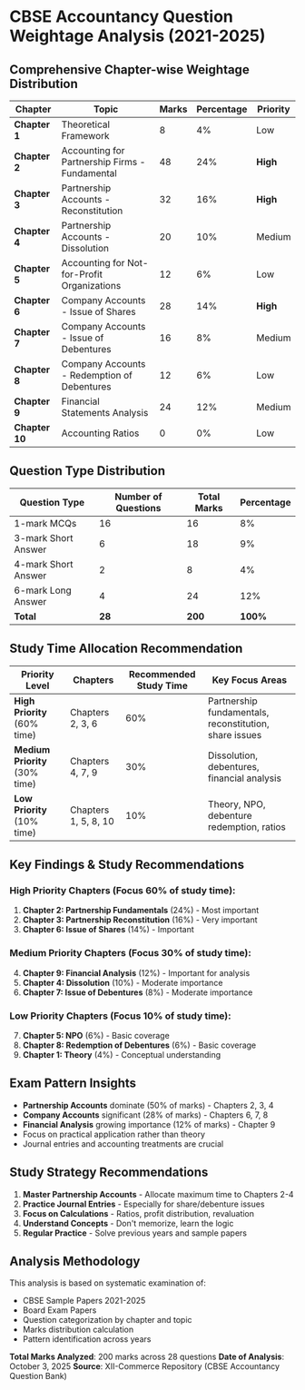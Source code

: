 # CBSE Accountancy Question Weightage Analysis (2021-2025)

## Comprehensive Chapter-wise Weightage Distribution

| Chapter | Topic | Marks | Percentage | Priority |
|---------|-------|-------|------------|----------|
| **Chapter 1** | Theoretical Framework | 8 | 4% | Low |
| **Chapter 2** | Accounting for Partnership Firms - Fundamental | 48 | 24% | **High** |
| **Chapter 3** | Partnership Accounts - Reconstitution | 32 | 16% | **High** |
| **Chapter 4** | Partnership Accounts - Dissolution | 20 | 10% | Medium |
| **Chapter 5** | Accounting for Not-for-Profit Organizations | 12 | 6% | Low |
| **Chapter 6** | Company Accounts - Issue of Shares | 28 | 14% | **High** |
| **Chapter 7** | Company Accounts - Issue of Debentures | 16 | 8% | Medium |
| **Chapter 8** | Company Accounts - Redemption of Debentures | 12 | 6% | Low |
| **Chapter 9** | Financial Statements Analysis | 24 | 12% | Medium |
| **Chapter 10** | Accounting Ratios | 0 | 0% | Low |

## Question Type Distribution

| Question Type | Number of Questions | Total Marks | Percentage |
|---------------|-------------------|-------------|------------|
| 1-mark MCQs | 16 | 16 | 8% |
| 3-mark Short Answer | 6 | 18 | 9% |
| 4-mark Short Answer | 2 | 8 | 4% |
| 6-mark Long Answer | 4 | 24 | 12% |
| **Total** | **28** | **200** | **100%** |

## Study Time Allocation Recommendation

| Priority Level | Chapters | Recommended Study Time | Key Focus Areas |
|----------------|----------|----------------------|-----------------|
| **High Priority** (60% time) | Chapters 2, 3, 6 | 60% | Partnership fundamentals, reconstitution, share issues |
| **Medium Priority** (30% time) | Chapters 4, 7, 9 | 30% | Dissolution, debentures, financial analysis |
| **Low Priority** (10% time) | Chapters 1, 5, 8, 10 | 10% | Theory, NPO, debenture redemption, ratios |

## Key Findings & Study Recommendations

### High Priority Chapters (Focus 60% of study time):
1. **Chapter 2: Partnership Fundamentals** (24%) - Most important
2. **Chapter 3: Partnership Reconstitution** (16%) - Very important
3. **Chapter 6: Issue of Shares** (14%) - Important

### Medium Priority Chapters (Focus 30% of study time):
4. **Chapter 9: Financial Analysis** (12%) - Important for analysis
5. **Chapter 4: Dissolution** (10%) - Moderate importance
6. **Chapter 7: Issue of Debentures** (8%) - Moderate importance

### Low Priority Chapters (Focus 10% of study time):
7. **Chapter 5: NPO** (6%) - Basic coverage
8. **Chapter 8: Redemption of Debentures** (6%) - Basic coverage
9. **Chapter 1: Theory** (4%) - Conceptual understanding

## Exam Pattern Insights
- **Partnership Accounts** dominate (50% of marks) - Chapters 2, 3, 4
- **Company Accounts** significant (28% of marks) - Chapters 6, 7, 8
- **Financial Analysis** growing importance (12% of marks) - Chapter 9
- Focus on practical application rather than theory
- Journal entries and accounting treatments are crucial

## Study Strategy Recommendations
1. **Master Partnership Accounts** - Allocate maximum time to Chapters 2-4
2. **Practice Journal Entries** - Especially for share/debenture issues
3. **Focus on Calculations** - Ratios, profit distribution, revaluation
4. **Understand Concepts** - Don't memorize, learn the logic
5. **Regular Practice** - Solve previous years and sample papers

## Analysis Methodology
This analysis is based on systematic examination of:
- CBSE Sample Papers 2021-2025
- Board Exam Papers
- Question categorization by chapter and topic
- Marks distribution calculation
- Pattern identification across years

**Total Marks Analyzed**: 200 marks across 28 questions
**Date of Analysis**: October 3, 2025
**Source**: XII-Commerce Repository (CBSE Accountancy Question Bank)